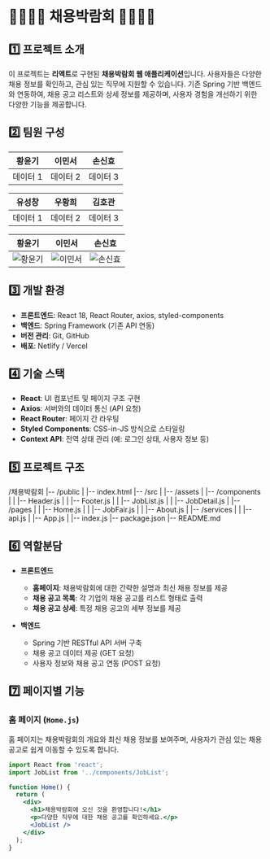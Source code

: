 # 👨‍👨‍👦‍👦 채용박람회 👨‍👩‍👧‍👧

## 1️⃣ 프로젝트 소개

이 프로젝트는 **리액트**로 구현된 **채용박람회 웹 애플리케이션**입니다. 사용자들은 다양한 채용 정보를 확인하고, 관심 있는 직무에 지원할 수 있습니다. 기존 Spring 기반 백엔드와 연동하여, 채용 공고 리스트와 상세 정보를 제공하며, 사용자 경험을 개선하기 위한 다양한 기능을 제공합니다.

## 2️⃣ 팀원 구성

| 황윤기 | 이민서 | 손신효 |
|--------|--------|--------|
| 데이터 1 | 데이터 2 | 데이터 3 |

| 유성창 | 우황희 | 김호관 |
|--------|--------|--------|
| 데이터 1 | 데이터 2 | 데이터 3 |

| 황윤기     | 이민서     | 손신효 |
|----------|----------|----------------|
| ![황윤기](https://avatars.githubusercontent.com/u/hykworld) | ![이민서](https://avatars.githubusercontent.com/u/Dev-miiing) |![손신효](https://avatars.githubusercontent.com/u/shinyorrr) |




## 3️⃣ 개발 환경

- **프론트엔드**: React 18, React Router, axios, styled-components
- **백엔드**: Spring Framework (기존 API 연동)
- **버전 관리**: Git, GitHub
- **배포**: Netlify / Vercel

## 4️⃣ 기술 스택

- **React**: UI 컴포넌트 및 페이지 구조 구현
- **Axios**: 서버와의 데이터 통신 (API 요청)
- **React Router**: 페이지 간 라우팅
- **Styled Components**: CSS-in-JS 방식으로 스타일링
- **Context API**: 전역 상태 관리 (예: 로그인 상태, 사용자 정보 등)

## 5️⃣ 프로젝트 구조

/채용박람회 |-- /public | |-- index.html |-- /src | |-- /assets | |-- /components | | |-- Header.js | | |-- Footer.js | | |-- JobList.js | | |-- JobDetail.js | |-- /pages | | |-- Home.js | | |-- JobFair.js | | |-- About.js | |-- /services | | |-- api.js | |-- App.js | |-- index.js |-- package.json |-- README.md

## 6️⃣ 역할분담

- **프론트엔드**
  - **홈페이지**: 채용박람회에 대한 간략한 설명과 최신 채용 정보를 제공
  - **채용 공고 목록**: 각 기업의 채용 공고를 리스트 형태로 출력
  - **채용 공고 상세**: 특정 채용 공고의 세부 정보를 제공

- **백엔드**
  - Spring 기반 RESTful API 서버 구축
  - 채용 공고 데이터 제공 (GET 요청)
  - 사용자 정보와 채용 공고 연동 (POST 요청)

## 7️⃣ 페이지별 기능

### 홈 페이지 (`Home.js`)
홈 페이지는 채용박람회의 개요와 최신 채용 정보를 보여주며, 사용자가 관심 있는 채용 공고로 쉽게 이동할 수 있도록 합니다.

```jsx
import React from 'react';
import JobList from '../components/JobList';

function Home() {
  return (
    <div>
      <h1>채용박람회에 오신 것을 환영합니다!</h1>
      <p>다양한 직무에 대한 채용 공고를 확인하세요.</p>
      <JobList />
    </div>
  );
}
